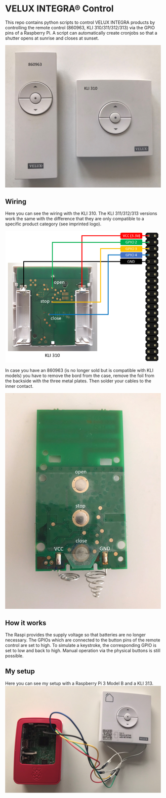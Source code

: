 # VELUX INTEGRA® Control
This repo contains python scripts to control VELUX INTEGRA products by controlling the remote control (860963, KLI 310/311/312/313) via the GPIO pins of a Raspberry Pi. A script can automatically create cronjobs so that a shutter opens at sunrise and closes at sunset.

![left: 860963, right: KLI 310](docs/860963_kli310_remote.jpeg "left: 860963, right: KLI 310")

## Wiring
Here you can see the wiring with the KLI 310. The KLI 311/312/313 versions work the same with the difference that they are only compatible to a specific product category (see imprinted logo).

![kli310 wiring](docs/kli310_wiring.png "kli310 wiring")

In case you have an 860963 (is no longer sold but is compatible with KLI models) you have to remove the bord from the case, remove the foil from the backside with the three metal plates.
Then solder your cables to the inner contact.

![860963 wiring](docs/860963_remote_board.jpeg "860963 wiring")

## How it works
The Raspi provides the supply voltage so that batteries are no longer necessary.
The GPIOs which are connected to the button pins of the remote control are set to high. To simulate a keystroke, the corresponding GPIO is set to low and back to high.
Manual operation via the physical buttons is still possible.

## My setup
Here you can see my setup with a Raspberry Pi 3 Model B and a KLI 313.
![my setup](docs/my_setup.jpeg "my setup")